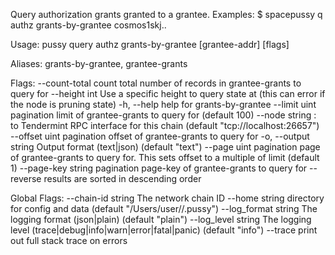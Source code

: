 Query authorization grants granted to a grantee.
Examples:
$ spacepussy q authz grants-by-grantee cosmos1skj..

Usage:
  pussy query authz grants-by-grantee [grantee-addr] [flags]

Aliases:
  grants-by-grantee, grantee-grants

Flags:
      --count-total       count total number of records in grantee-grants to query for
      --height int        Use a specific height to query state at (this can error if the node is pruning state)
  -h, --help              help for grants-by-grantee
      --limit uint        pagination limit of grantee-grants to query for (default 100)
      --node string       <host>:<port> to Tendermint RPC interface for this chain (default "tcp://localhost:26657")
      --offset uint       pagination offset of grantee-grants to query for
  -o, --output string     Output format (text|json) (default "text")
      --page uint         pagination page of grantee-grants to query for. This sets offset to a multiple of limit (default 1)
      --page-key string   pagination page-key of grantee-grants to query for
      --reverse           results are sorted in descending order

Global Flags:
      --chain-id string     The network chain ID
      --home string         directory for config and data (default "/Users/user//.pussy")
      --log_format string   The logging format (json|plain) (default "plain")
      --log_level string    The logging level (trace|debug|info|warn|error|fatal|panic) (default "info")
      --trace               print out full stack trace on errors
